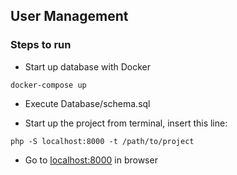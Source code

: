 ## User Management

### Steps to run
* Start up database with Docker
```
docker-compose up
```
* Execute Database/schema.sql

* Start up the project from terminal, insert this line:
```
php -S localhost:8000 -t /path/to/project
```

* Go to [localhost:8000](http://localhost:8000) in browser


